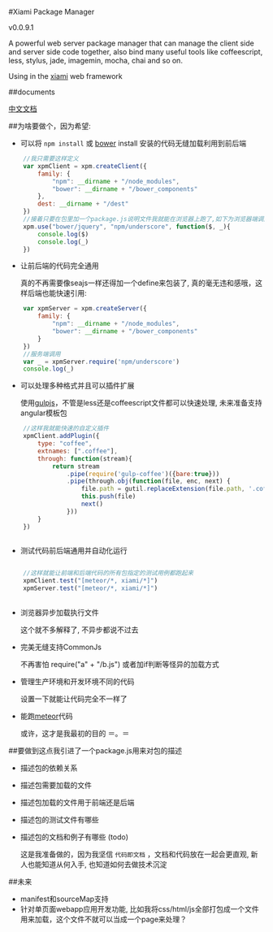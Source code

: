 #Xiami Package Manager

v0.0.9.1

A powerful web server package manager that can manage the client side and server side code together, also bind many useful tools like coffeescript, less, stylus, jade, imagemin, mocha, chai and so on.

Using in the [xiami](https://github.com/xiamidaxia/xiami) web framework

##documents

[中文文档](https://github.com/xiamidaxia/xpm/blob/develop/docs/%E4%B8%AD%E6%96%87%E6%96%87%E6%A1%A3.md)


##为啥要做个，因为希望:

- 可以将 `npm install` 或 [bower](https://github.com/bower/bower) install 安装的代码无缝加载利用到前后端
    
```javascript
    //我只需要这样定义
    var xpmClient = xpm.createClient({
        family: {
            "npm": __dirname + "/node_modules",
            "bower": __dirname + "/bower_components"
        },
        dest: __dirname + "/dest"
    })
    //接着只要在包里加一个package.js说明文件我就能在浏览器上跑了,如下为浏览器端调用(异步):
    xpm.use("bower/jquery", "npm/underscore", function($, _){
        console.log($) 
        console.log(_)   
    }) 
```    
    
- 让前后端的代码完全通用

    真的不再需要像seajs一样还得加一个define来包装了, 真的毫无违和感哦，这样后端也能快速引用:

```javascript    
    var xpmServer = xpm.createServer({
        family: {
            "npm": __dirname + "/node_modules",
            "bower": __dirname + "/bower_components"
        }
    })
    //服务端调用
    var _ = xpmServer.require('npm/underscore')
    console.log(_)
```

- 可以处理多种格式并且可以插件扩展

    使用[gulpjs](https://github.com/gulpjs/gulp)，不管是less还是coffeescript文件都可以快速处理, 未来准备支持angular模板包

```javascript
    //这样我就能快速的自定义插件
    xpmClient.addPlugin({
        type: "coffee",
        extnames: [".coffee"],
        through: function(stream){
            return stream
                .pipe(require('gulp-coffee')({bare:true}))
                .pipe(through.obj(function(file, enc, next) {
                    file.path = gutil.replaceExtension(file.path, '.coffee');
                    this.push(file)
                    next()
                }))
        }
    })
    
```            
    
- 测试代码前后端通用并自动化运行
    
```javascript

    //这样就能让前端和后端代码的所有包指定的测试用例都跑起来
    xpmClient.test("[meteor/*, xiami/*]")
    xpmServer.test("[meteor/*, xiami/*]")
    
```

- 浏览器异步加载执行文件
    
    这个就不多解释了, 不异步都说不过去
        
- 完美无缝支持CommonJs  

    不再害怕 require("a" + "/b.js") 或者加if判断等怪异的加载方式
    
- 管理生产环境和开发环境不同的代码

    设置一下就能让代码完全不一样了

- 能跑[meteor](https://www.github.com/meteor/meteor)代码 

    或许，这才是我最初的目的 ＝。＝

##要做到这点我引进了一个package.js用来对包的描述

- 描述包的依赖关系
- 描述包需要加载的文件
- 描述包加载的文件用于前端还是后端
- 描述包的测试文件有哪些
- 描述包的文档和例子有哪些 (todo)

    这是我准备做的，因为我坚信 `代码即文档` ，文档和代码放在一起会更直观, 新人也能知道从何入手, 也知道如何去做技术沉淀

##未来

- manifest和sourceMap支持
- 针对单页面webapp应用开发功能, 比如我将css/html/js全部打包成一个文件用来加载，这个文件不就可以当成一个page来处理？


